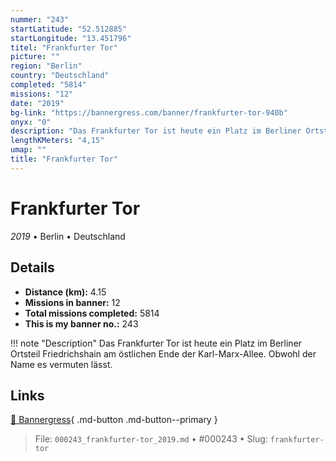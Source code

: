 ```yaml
---
nummer: "243"
startLatitude: "52.512885"
startLongitude: "13.451796"
titel: "Frankfurter Tor"
picture: ""
region: "Berlin"
country: "Deutschland"
completed: "5814"
missions: "12"
date: "2019"
bg-link: "https://bannergress.com/banner/frankfurter-tor-940b"
onyx: "0"
description: "Das Frankfurter Tor ist heute ein Platz im Berliner Ortsteil Friedrichshain am östlichen Ende der Karl-Marx-Allee. Obwohl der Name es vermuten lässt."
lengthKMeters: "4,15"
umap: ""
title: "Frankfurter Tor"
---
```

# Frankfurter Tor

*2019* • Berlin • Deutschland



## Details
- **Distance (km):** 4.15
- **Missions in banner:** 12
- **Total missions completed:** 5814
- **This is my banner no.:** 243


!!! note "Description"
    Das Frankfurter Tor ist heute ein Platz im Berliner Ortsteil Friedrichshain am östlichen Ende der Karl-Marx-Allee. Obwohl der Name es vermuten lässt.



## Links
[🔗 Bannergress](https://bannergress.com/banner/frankfurter-tor-940b){ .md-button .md-button--primary }



> File: `000243_frankfurter-tor_2019.md` • #000243 • Slug: `frankfurter-tor`
